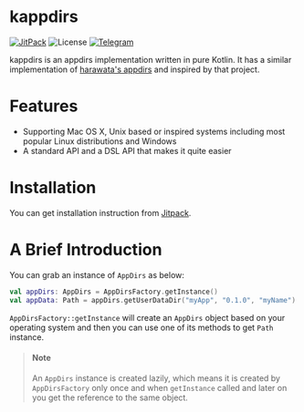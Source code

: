 # kappdirs

[![JitPack](https://img.shields.io/jitpack/v/erayerdin/kappdirs.svg?label=version&logo=kotlin&logoColor=ffffff&style=flat-square)][jitpack_url]
![License](https://img.shields.io/badge/license-Apache%20License%203.0-cccccc.svg?style=flat-square)
[![Telegram](https://img.shields.io/badge/telegram-%40erayerdin-%2332afed.svg?style=flat-square&logo=telegram&logoColor=white)](https://t.me/erayerdin)

[jitpack_url]: https://jitpack.io/#erayerdin/kappdirs
[haratawa_appdirs]: https://github.com/harawata/appdirs

kappdirs is an appdirs implementation written in pure Kotlin. It has a similar
implementation of [harawata's appdirs][haratawa_appdirs]
and inspired by that project.

# Features

 - Supporting Mac OS X, Unix based or inspired systems including most popular
 Linux distributions and Windows
 - A standard API and a DSL API that makes it quite easier

# Installation

You can get installation instruction from [Jitpack][jitpack_url].

# A Brief Introduction

You can grab an instance of `AppDirs` as below:

```kotlin
val appDirs: AppDirs = AppDirsFactory.getInstance()
val appData: Path = appDirs.getUserDataDir("myApp", "0.1.0", "myName")
```

`AppDirsFactory::getInstance` will create an `AppDirs` object based on your
operating system and then you can use one of its methods to get `Path`
instance.

 > <h4>Note</h4>
 >
 > An `AppDirs` instance is created lazily, which means it is created by
 > `AppDirsFactory` only once and when `getInstance` called and later on
 > you get the reference to the same object.